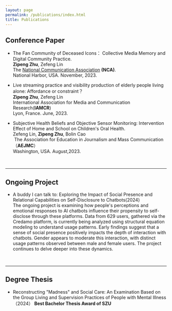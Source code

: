 ```yaml
---
layout: page
permalink: /publications/index.html
title: Publications
---
```



## Conference Paper

- The Fan Community of Deceased Icons： Collective Media Memory and Digital Community Practice.<br>**Zipeng Zhu**, Zefeng Lin <br>The [National Communication Association](https://www.natcom.org/) **(NCA)**.<br>National Harbor, USA. November, 2023.<br>

- Live streaming practice and visibility production of elderly people living alone: Affordance or constraint？<br>**Zipeng Zhu**, Zefeng Lin<br>International Association for Media and Communication Research(**IAMCR**)<br>Lyon, France. June, 2023.<br>

- Subjective Health Beliefs and Objective Sensor Monitoring: Intervention Effect of Home and School on Children's Oral Health.<br>Zefeng Lin, **Zipeng Zhu**, Bolin Cao<br> The Association for Education in Journalism and Mass Communication（**AEJMC**）<br>Washington, USA. August,2023.

  <br>

---

## Ongoing Project

- A buddy I can talk to: Exploring the Impact of Social Presence and Relational Capabilities on Self-Disclosure to Chatbots(2024)<br>
    The ongoing project is examining how people's perceptions and emotional responses to AI chatbots influence their propensity to self-disclose through these platforms. Data from 629 users, gathered via the Credamo platform, is currently being analyzed using structural equation modeling to understand usage patterns. Early findings suggest that a sense of social presence positively impacts the depth of interaction with chatbots. Gender appears to moderate this interaction, with distinct usage patterns observed between male and female users. The project continues to delve deeper into these dynamics.


<br>

---

## Degree Thesis

- Reconstructing "Madness" and Social Care: An Examination Based on the Group Living and Supervision Practices of People with Mental Illness （2024）
 **Best Bachelor Thesis Award of SZU** 

  <br>
